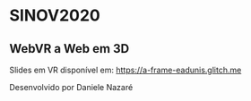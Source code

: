# SINOV2020

## WebVR a Web em 3D 

Slides em VR disponível em:
https://a-frame-eadunis.glitch.me

Desenvolvido por Daniele Nazaré
